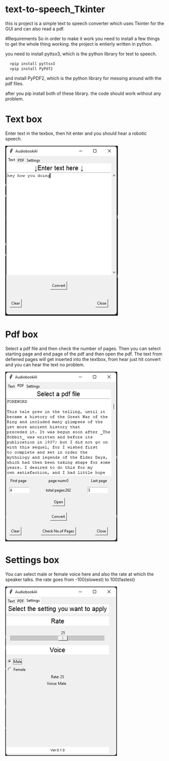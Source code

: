 # text-to-speech_Tkinter
 this is project is a simple text to speech converter which uses Tkinter for the GUI and can also read a pdf.  



#Requirements
So in order to make it work you need to install a few things to get the whole thing working. the project is entierly written in python.

you need to install pyttsx3, which is the python library for text to speech.

      >pip install pyttsx3
      >pip install PyPdf2     

and install PyPDF2, which is the python library for messing around with the pdf files.

after you pip install both of these library. the code should work without any problem.

# Text box
 Enter text in the texbox, then hit enter and you should hear a robotic speech.
 
![](images/text.png)

# Pdf box
 Select a pdf file and then check the number of pages. 
 Then you can select starting page and end page of the pdf and then open the pdf. The text from defiened pages will get inserted into the textbox, from hear     just hit convert and you can hear the text no problem.

![](images/pdf.png)

# Settings box
You can select male or female voice here and also the rate at which the speaker talks. 
the rate goes from -100(slowest) to 100(fastest)

![](images/settings.png)


